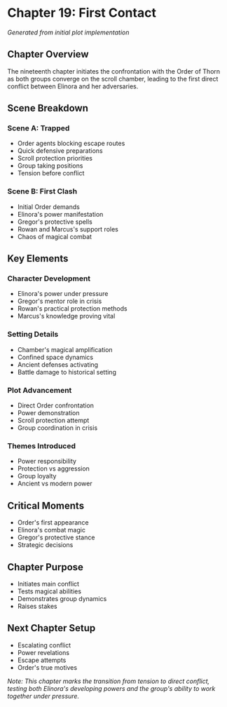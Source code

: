# Chapter 19: First Contact
*Generated from initial plot implementation*

## Chapter Overview
The nineteenth chapter initiates the confrontation with the Order of Thorn as both groups converge on the scroll chamber, leading to the first direct conflict between Elinora and her adversaries.

## Scene Breakdown

### Scene A: Trapped
- Order agents blocking escape routes
- Quick defensive preparations
- Scroll protection priorities
- Group taking positions
- Tension before conflict

### Scene B: First Clash
- Initial Order demands
- Elinora's power manifestation
- Gregor's protective spells
- Rowan and Marcus's support roles
- Chaos of magical combat

## Key Elements

### Character Development
- Elinora's power under pressure
- Gregor's mentor role in crisis
- Rowan's practical protection methods
- Marcus's knowledge proving vital

### Setting Details
- Chamber's magical amplification
- Confined space dynamics
- Ancient defenses activating
- Battle damage to historical setting

### Plot Advancement
- Direct Order confrontation
- Power demonstration
- Scroll protection attempt
- Group coordination in crisis

### Themes Introduced
- Power responsibility
- Protection vs aggression
- Group loyalty
- Ancient vs modern power

## Critical Moments
- Order's first appearance
- Elinora's combat magic
- Gregor's protective stance
- Strategic decisions

## Chapter Purpose
- Initiates main conflict
- Tests magical abilities
- Demonstrates group dynamics
- Raises stakes

## Next Chapter Setup
- Escalating conflict
- Power revelations
- Escape attempts
- Order's true motives

*Note: This chapter marks the transition from tension to direct conflict, testing both Elinora's developing powers and the group's ability to work together under pressure.*
